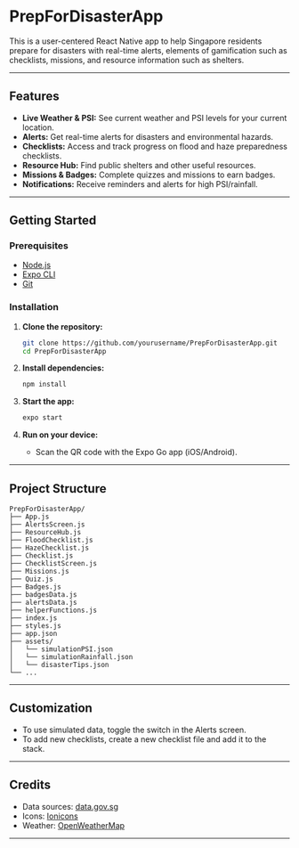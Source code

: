 # PrepForDisasterApp

This is a user-centered React Native app to help Singapore residents prepare for disasters with real-time alerts, elements of gamification such as checklists, missions, and resource information such as shelters.

---

## Features

- **Live Weather & PSI:** See current weather and PSI levels for your current location.
- **Alerts:** Get real-time alerts for disasters and environmental hazards.
- **Checklists:** Access and track progress on flood and haze preparedness checklists.
- **Resource Hub:** Find public shelters and other useful resources.
- **Missions & Badges:** Complete quizzes and missions to earn badges.
- **Notifications:** Receive reminders and alerts for high PSI/rainfall.

---

## Getting Started

### Prerequisites

- [Node.js](https://nodejs.org/)
- [Expo CLI](https://docs.expo.dev/get-started/installation/)
- [Git](https://git-scm.com/)

### Installation

1. **Clone the repository:**
   ```sh
   git clone https://github.com/yourusername/PrepForDisasterApp.git
   cd PrepForDisasterApp
   ```

2. **Install dependencies:**
   ```sh
   npm install
   ```

3. **Start the app:**
   ```sh
   expo start
   ```

4. **Run on your device:**
   - Scan the QR code with the Expo Go app (iOS/Android).

---

## Project Structure

```
PrepForDisasterApp/
├── App.js
├── AlertsScreen.js
├── ResourceHub.js
├── FloodChecklist.js
├── HazeChecklist.js
├── Checklist.js
├── ChecklistScreen.js
├── Missions.js
├── Quiz.js
├── Badges.js
├── badgesData.js
├── alertsData.js
├── helperFunctions.js
├── index.js
├── styles.js
├── app.json
├── assets/
│   └── simulationPSI.json
│   └── simulationRainfall.json
│   └── disasterTips.json
└── ...
```

---

## Customization

- To use simulated data, toggle the switch in the Alerts screen.
- To add new checklists, create a new checklist file and add it to the stack.

---

## Credits

- Data sources: [data.gov.sg](https://data.gov.sg/)
- Icons: [Ionicons](https://ionic.io/ionicons)
- Weather: [OpenWeatherMap](https://openweathermap.org/)

---